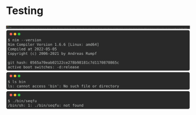 # Testing

![`echo $PATH | sed 's/:/\n/g'`](../docs/img/debug-1.svg)
![`nim --version`](../docs/img/debug-nim.svg)
![`pwd`](../docs/img/debug-2.svg)
![`find . -name "seqfu"`](../docs/img/debug-3.svg)
